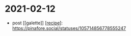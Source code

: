 # 2021-02-12

- post [[galette]] [[recipe]]: https://pinafore.social/statuses/105714856778555247

[//begin]: # "Autogenerated link references for markdown compatibility"
[recipe]: ../recipe "Recipe"
[//end]: # "Autogenerated link references"